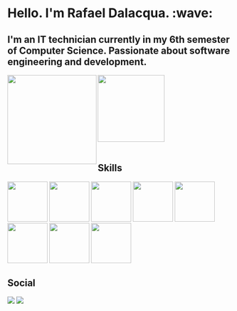 <link rel="stylesheet" href="https://cdn.jsdelivr.net/gh/devicons/devicon@v2.15.1/devicon.min.css">
<h1> Hello. I'm Rafael Dalacqua. :wave: </h1>
<h2> I'm an IT technician currently in my 6th semester of Computer Science. Passionate about software engineering and development. </h2>
<div widht="50px">
  <img height="200px" align="left" src="https://github-readme-stats.vercel.app/api?username=dalacquar&theme=chartreuse-dark"/>
  <img height="150px" src="https://github-readme-stats.vercel.app/api/top-langs/?username=dalacquar&hide_progress=false&theme=chartreuse-dark"/>
</div>
<br>
<h2> Skills </h2>
<div>
  <img width="90px" src="https://cdn.jsdelivr.net/gh/devicons/devicon/icons/react/react-original-wordmark.svg"/>
  <img width="90px" src="https://cdn.jsdelivr.net/gh/devicons/devicon/icons/typescript/typescript-original.svg"/>
  <img width="90px" src="https://cdn.jsdelivr.net/gh/devicons/devicon/icons/python/python-original-wordmark.svg"/>
  <img width="90px" src="https://cdn.jsdelivr.net/gh/devicons/devicon/icons/html5/html5-plain-wordmark.svg" />
  <img width="90px" src="https://cdn.jsdelivr.net/gh/devicons/devicon/icons/css3/css3-plain-wordmark.svg" />
  <img width="90px" src="https://cdn.jsdelivr.net/gh/devicons/devicon/icons/javascript/javascript-original.svg" />
  <img width="90px" src="https://cdn.jsdelivr.net/gh/devicons/devicon/icons/php/php-original.svg" />
  <img width="90px" src="https://cdn.jsdelivr.net/gh/devicons/devicon/icons/java/java-original-wordmark.svg" />
</div>
<h2> Social </h2>
<div>
  <a target="_blank" href="https://www.linkedin.com/in/rafael-dalacqua-07761921b"><img src="https://img.shields.io/badge/LinkedIn-0077B5?style=for-the-badge&logo=linkedin&logoColor=white"></img></a>
  <a target="_blank" href="https://www.instagram.com/dalacquarafael"><img src="https://img.shields.io/badge/Instagram-E4405F?style=for-the-badge&logo=instagram&logoColor=white"></img></a>
</div>


